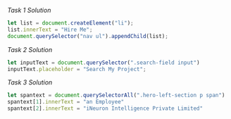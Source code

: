 _Task 1 Solution_


```javascript
let list = document.createElement("li");
list.innerText = "Hire Me"; 
document.querySelector("nav ul").appendChild(list); 
```

_Task 2 Solution_

```javascript
let inputText = document.querySelector(".search-field input")
inputText.placeholder = "Search My Project"; 
```

_Task 3 Solution_

```javascript
let spantext = document.querySelectorAll(".hero-left-section p span")
spantext[1].innerText = "an Employee"
spantext[2].innerText = "iNeuron Intelligence Private Limited"
```



